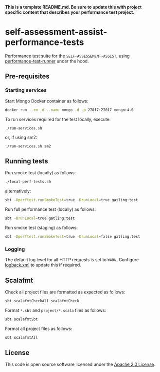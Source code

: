 **This is a template README.md.  Be sure to update this with project specific content that describes your performance test project.**

# self-assessment-assist-performance-tests

Performance test suite for the `SELF-ASSESSEMENT-ASSIST`, using [performance-test-runner](https://github.com/hmrc/performance-test-runner) under the hood.

## Pre-requisites

### Starting services

Start Mongo Docker container as follows:

```bash
docker run --rm -d --name mongo -d -p 27017:27017 mongo:4.0
```

To run services required for the test locally, execute:
```
./run-services.sh
```
or, if using sm2:
```
./run-services.sh sm2
```

## Running tests

Run smoke test (locally) as follows:

```bash
./local-perf-tests.sh
```

alternatively:


```bash
sbt -Dperftest.runSmokeTest=true -DrunLocal=true gatling:test
```

Run full performance test (locally) as follows:

```bash
sbt -DrunLocal=true gatling:test
```

Run smoke test (staging) as follows:

```bash
sbt -Dperftest.runSmokeTest=true -DrunLocal=false gatling:test
```

### Logging

The default log level for all HTTP requests is set to `WARN`. Configure [logback.xml](src/test/resources/logback.xml) to update this if required.


## Scalafmt

Check all project files are formatted as expected as follows:

```bash
sbt scalafmtCheckAll scalafmtCheck
```

Format `*.sbt` and `project/*.scala` files as follows:

```bash
sbt scalafmtSbt
```

Format all project files as follows:

```bash
sbt scalafmtAll
```

## License

This code is open source software licensed under the [Apache 2.0 License]("http://www.apache.org/licenses/LICENSE-2.0.html").
